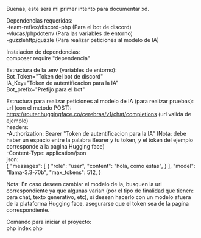Buenas, este sera mi primer intento para documentar xd.

Dependencias requeridas: </br>
-team-reflex/discord-php (Para el bot de discord) </br>
-vlucas/phpdotenv (Para las variables de entorno) </br>
-guzzlehttp/guzzle (Para realizar peticiones al modelo de IA) </br>

Instalacion de dependencias: </br>
composer require "dependencia" </br>

Estructura de la .env (variables de entorno): </br>
Bot_Token="Token del bot de discord" </br>
IA_Key="Token de autentificacion para la IA" </br>
Bot_prefix="Prefijo para el bot" </br>

Estructura para realizar peticiones al modelo de IA (para realizar pruebas): </br>
url (con el metodo POST): https://router.huggingface.co/cerebras/v1/chat/completions (url valida de ejemplo) </br>
headers: </br>
  -Authorization: Bearer "Token de autentificacion para la IA" (Nota: debe haber un espacio entre la palabra Bearer y tu token, y el token del ejemplo corresponde a la pagina Hugging face) </br>
  -Content-Type: application/json </br>
json: </br>
  {
  "messages": [
        {
            "role": "user",
            "content": "hola, como estas",
        }
    ],
    "model": "llama-3.3-70b",
    "max_tokens": 512,
}

Nota: En caso deseen cambiar el modelo de ia, busquen la url correspondiente ya que algunas varian (por el tipo de finalidad que tienen: para chat, texto generativo, etc), si desean hacerlo con un modelo afuera de la plataforma Hugging face, asegurarse que el token sea de la pagina correspondiente.

Comando para iniciar el proyecto: </br>
php index.php
